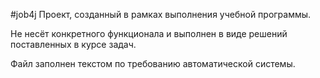 #job4j
Проект, созданный в рамках выполнения учебной программы.

Не несёт конкретного функционала и выполнен в виде решений поставленных в курсе задач.

Файл заполнен текстом по требованию автоматической системы.